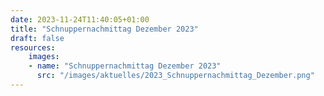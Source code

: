 ```yaml
---
date: 2023-11-24T11:40:05+01:00
title: "Schnuppernachmittag Dezember 2023"
draft: false
resources:
    images:
    - name: "Schnuppernachmittag Dezember 2023"
      src: "/images/aktuelles/2023_Schnuppernachmittag_Dezember.png"
---
```




